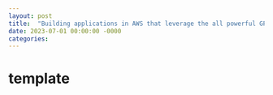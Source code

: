```yaml
---
layout: post
title:  "Building applications in AWS that leverage the all powerful GPU"
date: 2023-07-01 00:00:00 -0000
categories: 
---
```


# template

